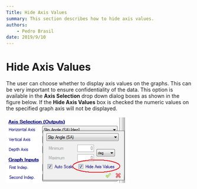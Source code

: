 ```yaml
---
Title: Hide Axis Values
summary: This section describes how to hide axis values.
authors:
    - Pedro Brasil   
date: 2019/9/10
---
```


# Hide Axis Values

The user can choose whether to display axis values on the graphs. This can be very important to ensure confidentiality of the data. This option is available in the __Axis Selection__ drop down dialog boxes as shown in the figure below. If the __Hide Axis Values__ box is checked the numeric values on the specified graph axis will not be displayed.

![Hide Axis Values](../img/8_Tips_and_Tricks/8_F_hide_axis_values.png)